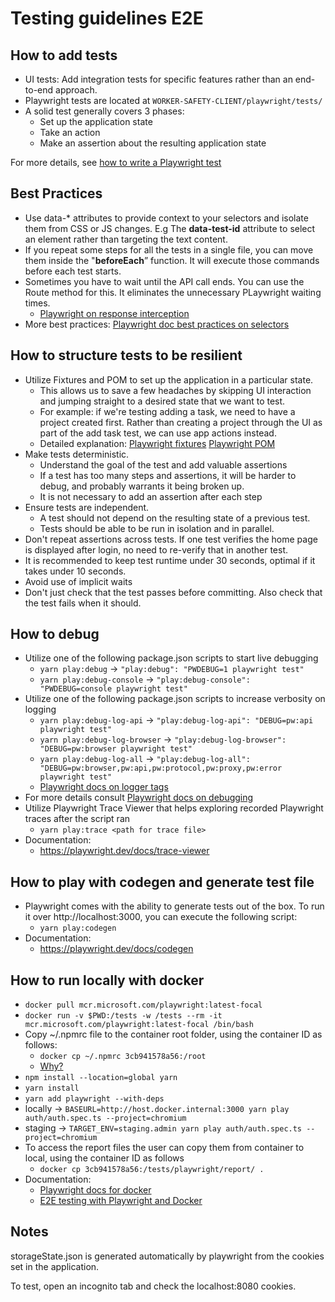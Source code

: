 # Testing guidelines E2E

## How to add tests

- UI tests: Add integration tests for specific features rather than an
  end-to-end approach.
- Playwright tests are located at `WORKER-SAFETY-CLIENT/playwright/tests/`
- A solid test generally covers 3 phases:
  - Set up the application state
  - Take an action
  - Make an assertion about the resulting application state

For more details, see
[how to write a Playwright test](https://playwright.dev/docs/intro#first-test)

## Best Practices

- Use data-\* attributes to provide context to your selectors and isolate them
  from CSS or JS changes. E.g The **data-test-id** attribute to select an
  element rather than targeting the text content.
- If you repeat some steps for all the tests in a single file, you can move them
  inside the "**beforeEach**” function. It will execute those commands before
  each test starts.
- Sometimes you have to wait until the API call ends. You can use the Route
  method for this. It eliminates the unnecessary PLaywright waiting times.
  - [Playwright on response interception](https://playwright.dev/docs/release-notes#response-interception)
- More best practices:
  [Playwright doc best practices on selectors](https://playwright.dev/docs/selectors#best-practices)

## How to structure tests to be resilient

- Utilize Fixtures and POM to set up the application in a particular state.
  - This allows us to save a few headaches by skipping UI interaction and
    jumping straight to a desired state that we want to test.
  - For example: if we're testing adding a task, we need to have a project
    created first. Rather than creating a project through the UI as part of the
    add task test, we can use app actions instead.
  - Detailed explanation:
    [Playwright fixtures](https://playwright.dev/docs/test-fixtures)
    [Playwright POM](https://playwright.dev/docs/test-pom)
- Make tests deterministic.
  - Understand the goal of the test and add valuable assertions
  - If a test has too many steps and assertions, it will be harder to debug, and
    probably warrants it being broken up.
  - It is not necessary to add an assertion after each step
- Ensure tests are independent.
  - A test should not depend on the resulting state of a previous test.
  - Tests should be able to be run in isolation and in parallel.
- Don't repeat assertions across tests. If one test verifies the home page is
  displayed after login, no need to re-verify that in another test.
- It is recommended to keep test runtime under 30 seconds, optimal if it takes
  under 10 seconds.
- Avoid use of implicit waits
- Don't just check that the test passes before committing. Also check that the
  test fails when it should.

## How to debug

- Utilize one of the following package.json scripts to start live debugging
  - `yarn play:debug` -> `"play:debug": "PWDEBUG=1 playwright test"`
  - `yarn play:debug-console` ->
    `"play:debug-console": "PWDEBUG=console playwright test"`
- Utilize one of the following package.json scripts to increase verbosity on
  logging
  - `yarn play:debug-log-api` ->
    `"play:debug-log-api": "DEBUG=pw:api playwright test"`
  - `yarn play:debug-log-browser` ->
    `"play:debug-log-browser": "DEBUG=pw:browser playwright test"`
  - `yarn play:debug-log-all` ->
    `"play:debug-log-all": "DEBUG=pw:browser,pw:api,pw:protocol,pw:proxy,pw:error playwright test"`
  - [Playwright docs on logger tags](https://github.com/microsoft/playwright/blob/e76edef3e226e95ecc6f2071b8c4f9bce478bedf/packages/playwright-core/src/utils/debugLogger.ts#L20-L31)
- For more details consult
  [Playwright docs on debugging](https://playwright.dev/docs/debug)
- Utilize Playwright Trace Viewer that helps exploring recorded Playwright
  traces after the script ran
  - `yarn play:trace <path for trace file>`
- Documentation:
  - https://playwright.dev/docs/trace-viewer

## How to play with codegen and generate test file

- Playwright comes with the ability to generate tests out of the box. To run it
  over http://localhost:3000, you can execute the following script:
  - `yarn play:codegen`
- Documentation:
  - https://playwright.dev/docs/codegen

## How to run locally with docker

- `docker pull mcr.microsoft.com/playwright:latest-focal`
- `docker run -v $PWD:/tests -w /tests --rm -it mcr.microsoft.com/playwright:latest-focal /bin/bash`
- Copy ~/.npmrc file to the container root folder, using the container ID as
  follows:
  - `docker cp ~/.npmrc 3cb941578a56:/root`
  - [Why?](https://github.com/urbint/worker-safety-client/blob/main/docs/TROUBLESHOOTING.md#troubleshooting)
- `npm install --location=global yarn`
- `yarn install`
- `yarn add playwright --with-deps`
- locally ->
  `BASEURL=http://host.docker.internal:3000 yarn play auth/auth.spec.ts --project=chromium`
- staging ->
  `TARGET_ENV=staging.admin yarn play auth/auth.spec.ts --project=chromium`
- To access the report files the user can copy them from container to local,
  using the container ID as follows
  - `docker cp 3cb941578a56:/tests/playwright/report/ .`
- Documentation:
  - [Playwright docs for docker](https://playwright.dev/docs/docker)
  - [E2E testing with Playwright and Docker](https://medium.com/geekculture/e2e-testing-with-playwright-and-docker-91dd7eb11793)

## Notes

storageState.json is generated automatically by playwright from the cookies set
in the application.

To test, open an incognito tab and check the localhost:8080 cookies.
